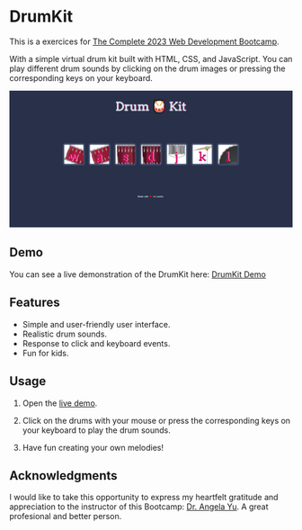 # DrumKit

This is a exercices for [The Complete 2023 Web Development Bootcamp](https://www.udemy.com/course/the-complete-web-development-bootcamp/).

With a simple virtual drum kit built with HTML, CSS, and JavaScript. You can play different drum sounds by clicking on the drum images or pressing the corresponding keys on your keyboard.

![DrumKit Screenshot](screenshot.png)

## Demo

You can see a live demonstration of the DrumKit here: [DrumKit Demo](https://jaimedargallo.github.io/DrumKit/)

## Features

- Simple and user-friendly user interface.
- Realistic drum sounds.
- Response to click and keyboard events.
- Fun for kids.

## Usage

1. Open the [live demo](https://jaimedargallo.github.io/DrumKit/).

2. Click on the drums with your mouse or press the corresponding keys on your keyboard to play the drum sounds.

3. Have fun creating your own melodies!

## Acknowledgments

I would like to take this opportunity to express my heartfelt gratitude and appreciation to the instructor of this Bootcamp: [Dr. Angela Yu]([https://github.com/boton](https://www.udemy.com/course/the-complete-web-development-bootcamp/#instructor-1)).
A great profesional and better person.

